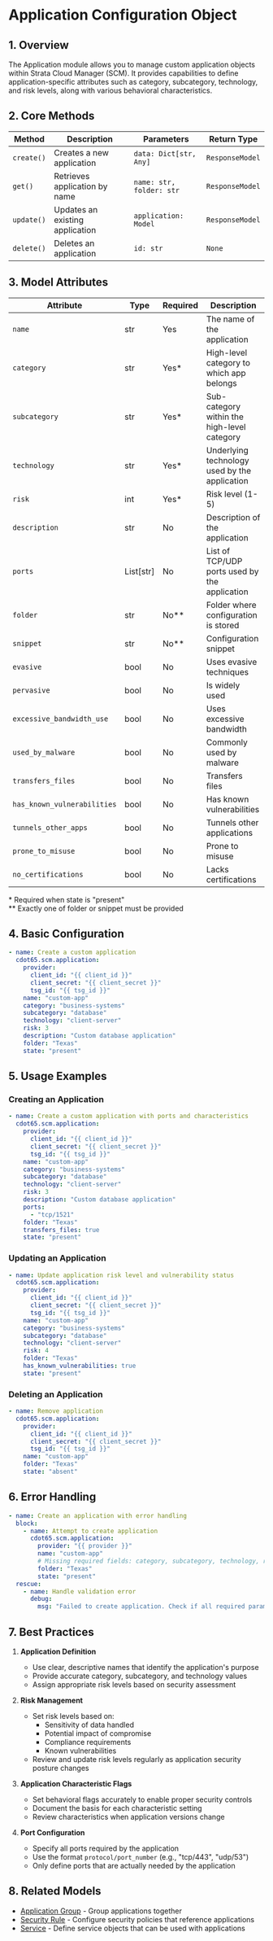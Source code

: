 # Application Configuration Object

## 1. Overview
The Application module allows you to manage custom application objects within Strata Cloud Manager (SCM). It provides capabilities to define application-specific attributes such as category, subcategory, technology, and risk levels, along with various behavioral characteristics.

## 2. Core Methods

| Method     | Description                    | Parameters                | Return Type            |
|------------|--------------------------------|---------------------------|------------------------|
| `create()` | Creates a new application      | `data: Dict[str, Any]`    | `ResponseModel`        |
| `get()`    | Retrieves application by name  | `name: str, folder: str`  | `ResponseModel`        |
| `update()` | Updates an existing application| `application: Model`      | `ResponseModel`        |
| `delete()` | Deletes an application         | `id: str`                 | `None`                 |

## 3. Model Attributes

| Attribute                 | Type     | Required | Description                                   |
|---------------------------|----------|----------|-----------------------------------------------|
| `name`                    | str      | Yes      | The name of the application                   |
| `category`                | str      | Yes*     | High-level category to which app belongs      |
| `subcategory`             | str      | Yes*     | Sub-category within the high-level category   |
| `technology`              | str      | Yes*     | Underlying technology used by the application |
| `risk`                    | int      | Yes*     | Risk level (1-5)                              |
| `description`             | str      | No       | Description of the application                |
| `ports`                   | List[str]| No       | List of TCP/UDP ports used by the application |
| `folder`                  | str      | No**     | Folder where configuration is stored          |
| `snippet`                 | str      | No**     | Configuration snippet                         |
| `evasive`                 | bool     | No       | Uses evasive techniques                       |
| `pervasive`               | bool     | No       | Is widely used                                |
| `excessive_bandwidth_use` | bool     | No       | Uses excessive bandwidth                      |
| `used_by_malware`         | bool     | No       | Commonly used by malware                      |
| `transfers_files`         | bool     | No       | Transfers files                               |
| `has_known_vulnerabilities` | bool   | No       | Has known vulnerabilities                     |
| `tunnels_other_apps`      | bool     | No       | Tunnels other applications                    |
| `prone_to_misuse`         | bool     | No       | Prone to misuse                               |
| `no_certifications`       | bool     | No       | Lacks certifications                          |

\* Required when state is "present"  
\** Exactly one of folder or snippet must be provided

## 4. Basic Configuration

<div class="termy">

<!-- termynal -->

```yaml
- name: Create a custom application
  cdot65.scm.application:
    provider:
      client_id: "{{ client_id }}"
      client_secret: "{{ client_secret }}"
      tsg_id: "{{ tsg_id }}"
    name: "custom-app"
    category: "business-systems"
    subcategory: "database"
    technology: "client-server"
    risk: 3
    description: "Custom database application"
    folder: "Texas"
    state: "present"
```

</div>

## 5. Usage Examples

### Creating an Application

<div class="termy">

<!-- termynal -->

```yaml
- name: Create a custom application with ports and characteristics
  cdot65.scm.application:
    provider:
      client_id: "{{ client_id }}"
      client_secret: "{{ client_secret }}"
      tsg_id: "{{ tsg_id }}"
    name: "custom-app"
    category: "business-systems"
    subcategory: "database"
    technology: "client-server"
    risk: 3
    description: "Custom database application"
    ports:
      - "tcp/1521"
    folder: "Texas"
    transfers_files: true
    state: "present"
```

</div>

### Updating an Application

<div class="termy">

<!-- termynal -->

```yaml
- name: Update application risk level and vulnerability status
  cdot65.scm.application:
    provider:
      client_id: "{{ client_id }}"
      client_secret: "{{ client_secret }}"
      tsg_id: "{{ tsg_id }}"
    name: "custom-app"
    category: "business-systems"
    subcategory: "database"
    technology: "client-server"
    risk: 4
    folder: "Texas"
    has_known_vulnerabilities: true
    state: "present"
```

</div>

### Deleting an Application

<div class="termy">

<!-- termynal -->

```yaml
- name: Remove application
  cdot65.scm.application:
    provider:
      client_id: "{{ client_id }}"
      client_secret: "{{ client_secret }}"
      tsg_id: "{{ tsg_id }}"
    name: "custom-app"
    folder: "Texas"
    state: "absent"
```

</div>

## 6. Error Handling

<div class="termy">

<!-- termynal -->

```yaml
- name: Create an application with error handling
  block:
    - name: Attempt to create application
      cdot65.scm.application:
        provider: "{{ provider }}"
        name: "custom-app"
        # Missing required fields: category, subcategory, technology, risk
        folder: "Texas"
        state: "present"
  rescue:
    - name: Handle validation error
      debug:
        msg: "Failed to create application. Check if all required parameters are provided."
```

</div>

## 7. Best Practices

1. **Application Definition**
   - Use clear, descriptive names that identify the application's purpose
   - Provide accurate category, subcategory, and technology values
   - Assign appropriate risk levels based on security assessment

2. **Risk Management**
   - Set risk levels based on:
     - Sensitivity of data handled
     - Potential impact of compromise
     - Compliance requirements
     - Known vulnerabilities
   - Review and update risk levels regularly as application security posture changes

3. **Application Characteristic Flags**
   - Set behavioral flags accurately to enable proper security controls
   - Document the basis for each characteristic setting
   - Review characteristics when application versions change

4. **Port Configuration**
   - Specify all ports required by the application
   - Use the format `protocol/port_number` (e.g., "tcp/443", "udp/53")
   - Only define ports that are actually needed by the application

## 8. Related Models

- [Application Group](application_group.md) - Group applications together
- [Security Rule](security_rule.md) - Configure security policies that reference applications
- [Service](service.md) - Define service objects that can be used with applications